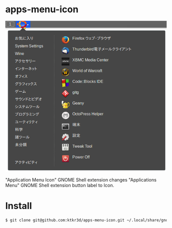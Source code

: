apps-menu-icon
==============

![screenshot](https://raw.githubusercontent.com/ktkr3d/apps-menu-icon/master/apps-menu-icon-extension.png)

"Application Menu Icon" GNOME Shell extension changes "Applications Menu" GNOME Shell extension button label to Icon.

Install
======

``` bash 
$ git clone git@github.com:ktkr3d/apps-menu-icon.git ~/.local/share/gnome-shell/extensions/apps-menu-icon@ktkr3d.github.io
```
